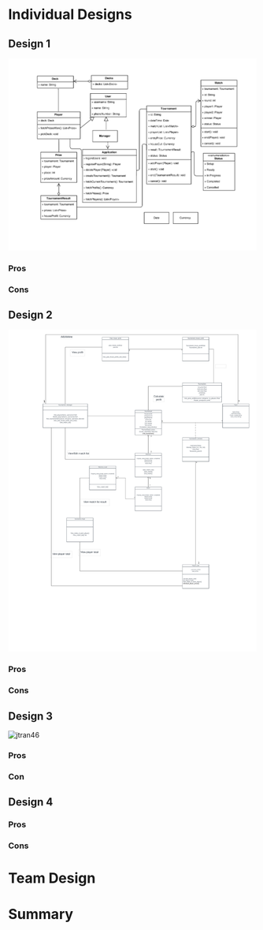 # Individual Designs
## Design 1
![dlee317](../Design-Individual/dlee317/design.png)
### Pros
### Cons
## Design 2
![ywang3134](../Design-Individual/ywang3134/design.png)
### Pros
### Cons
## Design 3
![jtran46](.../Design-Individual/jtran46/design.png)
### Pros
### Con
## Design 4
### Pros
### Cons
# Team Design
# Summary

